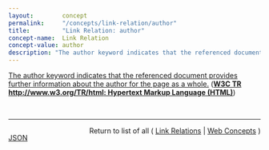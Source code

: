 ```yaml
---
layout:        concept
permalink:     "/concepts/link-relation/author"
title:         "Link Relation: author"
concept-name:  Link Relation
concept-value: author
description: "The author keyword indicates that the referenced document provides further information about the author for the page as a whole."
---
```


[The author keyword indicates that the referenced document provides further information about the author for the page as a whole.](https://www.w3.org/TR/html/links.html#link-type-author "Read documentation for Link Relation &#34;author&#34;") (**[W3C TR http://www.w3.org/TR/html: Hypertext Markup Language (HTML)](/specs/W3C/TR/html "This specification defines the 5th major version, first minor revision of the core language of the World Wide Web: the Hypertext Markup Language (HTML). In this version, new features continue to be introduced to help Web application authors, new elements continue to be introduced based on research into prevailing authoring practices, and special attention continues to be given to defining clear conformance criteria for user agents in an effort to improve interoperability.")**)

<br/>
<hr/>

<p style="float : left"><a href="./author.json" title="JSON representing this particular Web Concept value">JSON</a></p>
<p style="text-align: right">Return to list of all ( <a href="../link-relation/">Link Relations</a> | <a href="../">Web Concepts</a> )</p>
